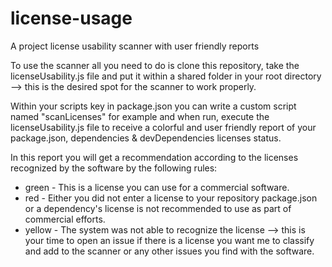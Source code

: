# license-usage
A project license usability scanner with user friendly reports

To use the scanner all you need to do is clone this repository, take the licenseUsability.js file and put it within a shared folder in your root directory --> this is the desired spot for the scanner to work properly.

Within your scripts key in package.json you can write a custom script named "scanLicenses" for example and when run, execute the licenseUsability.js file to receive a colorful and user friendly report of your package.json, dependencies & devDependencies licenses status.

In this report you will get a recommendation according to the licenses recognized by the software by the following rules:
- green - This is a license you can use for a commercial software.
- red - Either you did not enter a license to your repository package.json or a dependency's license is not recommended to use as part of commercial efforts.
- yellow - The system was not able to recognize the license --> this is your time to open an issue if there is a license you want me to classify and add to the scanner or any other issues you find with the software.

